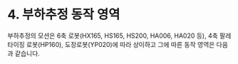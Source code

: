 ﻿# 4. 부하추정 동작 영역

부하추정의 모션은 6축 로봇(HX165, HS165, HS200, HA006, HA020 등), 4축 팔레타이징 로봇(HP160), 도장로봇(YP020)에 따라 상이하고 그에 따른 동작 영역은 다음과 같습니다.
